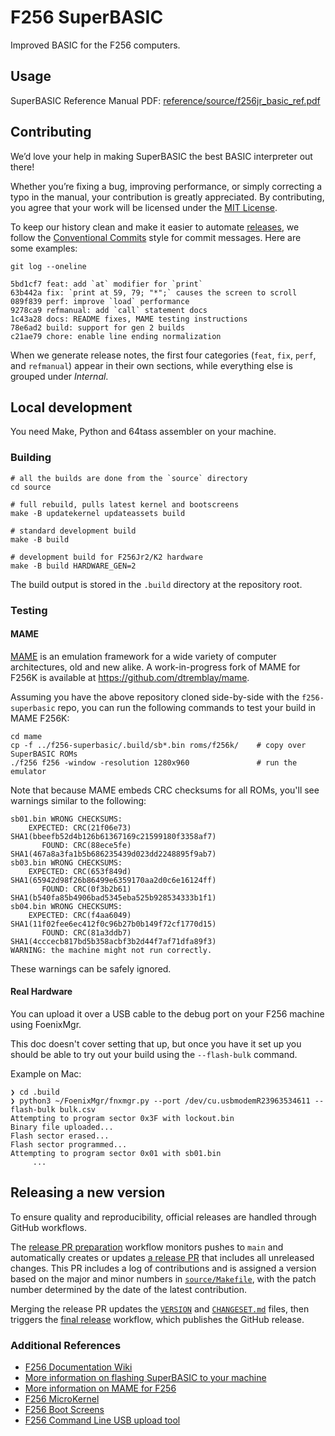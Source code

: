 # F256 SuperBASIC
Improved BASIC for the F256 computers.

## Usage
SuperBASIC Reference Manual PDF:
[reference/source/f256jr_basic_ref.pdf](reference/source/f256jr_basic_ref.pdf)

## Contributing

We’d love your help in making SuperBASIC the best BASIC interpreter out there!

Whether you’re fixing a bug, improving performance, or simply correcting a typo in the manual, your contribution is greatly appreciated. By contributing, you agree that your work will be licensed under the [MIT License](./LICENSE).

To keep our history clean and make it easier to automate [releases](#releasing-a-new-version), we follow the [Conventional Commits](https://www.conventionalcommits.org/) style for commit messages. Here are some examples:

```
git log --oneline

5bd1cf7 feat: add `at` modifier for `print`
63b442a fix: `print at 59, 79; "*";` causes the screen to scroll
089f839 perf: improve `load` performance
9278ca9 refmanual: add `call` statement docs
1c43a28 docs: README fixes, MAME testing instructions
78e6ad2 build: support for gen 2 builds
c21ae79 chore: enable line ending normalization
```

When we generate release notes, the first four categories (`feat`, `fix`, `perf`, and `refmanual`) appear in their own sections, while everything else is grouped under _Internal_.

## Local development
You need Make, Python and 64tass assembler on your machine.

### Building
```
# all the builds are done from the `source` directory
cd source

# full rebuild, pulls latest kernel and bootscreens
make -B updatekernel updateassets build

# standard development build
make -B build

# development build for F256Jr2/K2 hardware
make -B build HARDWARE_GEN=2
```

The build output is stored in the `.build` directory at the repository root.

### Testing

#### MAME

[MAME](https://www.mamedev.org/) is an emulation framework for a wide variety of computer
architectures, old and new alike. A work-in-progress fork of MAME for F256K is available
at https://github.com/dtremblay/mame.

Assuming you have the above repository cloned side-by-side with the `f256-superbasic` repo,
you can run the following commands to test your build in MAME F256K:

```
cd mame
cp -f ../f256-superbasic/.build/sb*.bin roms/f256k/    # copy over SuperBASIC ROMs
./f256 f256 -window -resolution 1280x960               # run the emulator
```

Note that because MAME embeds CRC checksums for all ROMs, you'll see warnings similar to
the following:

```
sb01.bin WRONG CHECKSUMS:
    EXPECTED: CRC(21f06e73) SHA1(bbeefb52d4b126b61367169c21599180f3358af7)
       FOUND: CRC(88ece5fe) SHA1(467a8a3fa1b5b686235439d023dd2248895f9ab7)
sb03.bin WRONG CHECKSUMS:
    EXPECTED: CRC(653f849d) SHA1(65942d98f26b86499e6359170aa2d0c6e16124ff)
       FOUND: CRC(0f3b2b61) SHA1(b540fa85b4906bad5345eba525b928534333b1f1)
sb04.bin WRONG CHECKSUMS:
    EXPECTED: CRC(f4aa6049) SHA1(11f02fee6ec412f0c96b27b0b149f72cf1770d15)
       FOUND: CRC(81a3ddb7) SHA1(4cccecb817bd5b358acbf3b2d44f7af71dfa89f3)
WARNING: the machine might not run correctly.
```

These warnings can be safely ignored.

#### Real Hardware
You can upload it over a USB cable to the debug port on your F256 machine using FoenixMgr.

This doc doesn't cover setting that up, but once you have it set up you should be able to
try out your build using the `--flash-bulk` command.

Example on Mac:
```
❯ cd .build
❯ python3 ~/FoenixMgr/fnxmgr.py --port /dev/cu.usbmodemR23963534611 --flash-bulk bulk.csv
Attempting to program sector 0x3F with lockout.bin
Binary file uploaded...
Flash sector erased...
Flash sector programmed...
Attempting to program sector 0x01 with sb01.bin
     ...
```

## Releasing a new version
To ensure quality and reproducibility, official releases are handled through GitHub workflows.

The [release PR preparation](/.github/workflows/prepare-release-pr.yml) workflow monitors pushes to `main` and automatically creates or updates [a release PR](https://github.com/FoenixRetro/f256-superbasic/pulls?q=is%3Apr+is%3Aopen+label%3Arelease) that includes all unreleased changes. This PR includes a log of contributions and is assigned a version based on the major and minor numbers in [`source/Makefile`](/source/Makefile), with the patch number determined by the date of the latest contribution.

Merging the release PR updates the [`VERSION`](/VERSION) and [`CHANGESET.md`](/CHANGESET.md) files, then triggers the [final release](/.github/workflows/release.yml) workflow, which publishes the GitHub release.

### Additional References

- [F256 Documentation Wiki](https://wiki.f256foenix.com)
- [More information on flashing SuperBASIC to your machine](https://wiki.f256foenix.com/index.php?title=Kernel_%26_SuperBASIC_Updates)
- [More information on MAME for F256](https://wiki.f256foenix.com/index.php?title=Emulation#MAME)
- [F256 MicroKernel](https://github.com/FoenixRetro/f256-microkernel)
- [F256 Boot Screens](https://github.com/FoenixRetro/f256-bootscreens)
- [F256 Command Line USB upload tool](https://github.com/pweingar/FoenixMgr)
